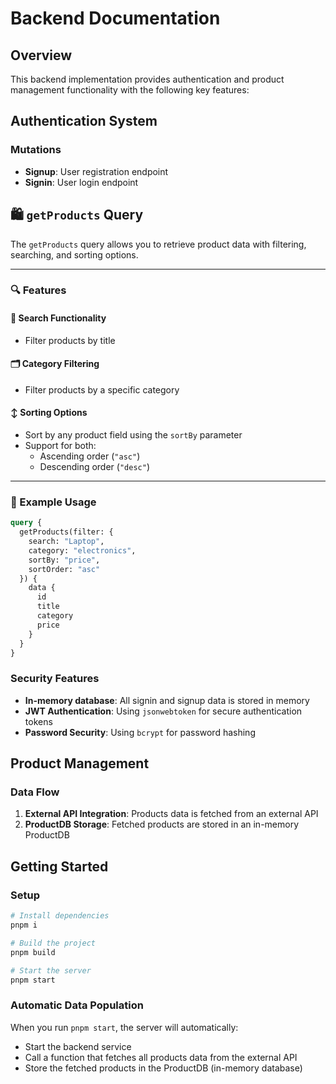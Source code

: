 # Backend Documentation

## Overview

This backend implementation provides authentication and product management functionality with the following key features:

## Authentication System

### Mutations
- **Signup**: User registration endpoint
- **Signin**: User login endpoint

## 🛍️ `getProducts` Query

The `getProducts` query allows you to retrieve product data with filtering, searching, and sorting options.

---

### 🔍 Features

#### 🔎 **Search Functionality**
- Filter products by title

#### 🗂️ **Category Filtering**
- Filter products by a specific category

#### ↕️ **Sorting Options**
- Sort by any product field using the `sortBy` parameter
- Support for both:
  - Ascending order (`"asc"`)
  - Descending order (`"desc"`)

---

### 🧪 Example Usage

```graphql
query {
  getProducts(filter: {
    search: "Laptop",
    category: "electronics",
    sortBy: "price",
    sortOrder: "asc"
  }) {
    data {
      id
      title
      category
      price
    }
  }
}
```

### Security Features
- **In-memory database**: All signin and signup data is stored in memory
- **JWT Authentication**: Using `jsonwebtoken` for secure authentication tokens
- **Password Security**: Using `bcrypt` for password hashing

## Product Management

### Data Flow
1. **External API Integration**: Products data is fetched from an external API
2. **ProductDB Storage**: Fetched products are stored in an in-memory ProductDB

## Getting Started

###  Setup

```bash
# Install dependencies
pnpm i

# Build the project
pnpm build

# Start the server
pnpm start
```

### Automatic Data Population

When you run `pnpm start`, the server will automatically:
- Start the backend service
- Call a function that fetches all products data from the external API
- Store the fetched products in the ProductDB (in-memory database)
